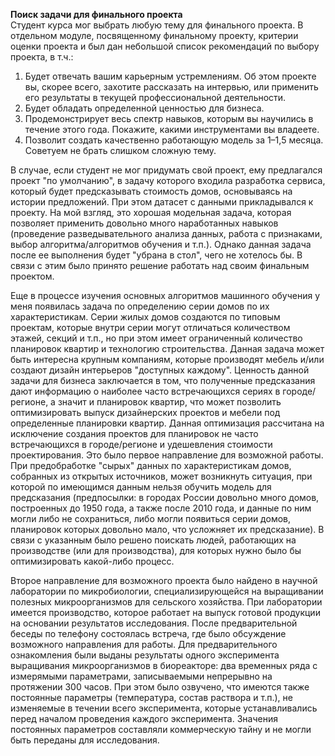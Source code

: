   **Поиск задачи для финального проекта**  
  Студент курса мог выбрать любую тему для финального проекта. В отдельном модуле, посвященному финальному проекту, критерии оценки проекта и был дан небольшой список рекомендаций по выбору проекта, в т.ч.:  
1. Будет отвечать вашим карьерным устремлениям. Об этом проекте вы, скорее всего, захотите рассказать на интервью, или применить его результаты в текущей профессиональной деятельности.  
2. Будет обладать определенной ценностью для бизнеса.  
3. Продемонстрирует весь спектр навыков, которым вы научились в течение этого года. Покажите, какими инструментами вы владеете.  
4. Позволит создать качественно работающую модель за 1–1,5 месяца. Советуем не брать слишком сложную тему.  

  В случае, если студент не мог придумать свой проект, ему предлагался проект "по умолчанию", в задачу которого входила разработка сервиса, который будет предсказывать стоимость домов, основываясь на истории предложений. При этом датасет с данными прикладывался к проекту. На мой взгляд, это хорошая модельная задача, которая позволяет применить довольно много наработанных навыков (проведение разведывательного анализа данных, работа с признаками, выбор алгоритма/алгоритмов обучения и т.п.). Однако данная задача после ее выполнения будет "убрана в стол", чего не хотелось бы. В связи с этим было принято решение работать над своим финальным проектом.  

  Еще в процессе изучения основных алгоритмов машинного обучения у меня появилась задача по определению серии домов по их характеристикам. Серии жилых домов создаются по типовым проектам, которые внутри серии могут отличаться количеством этажей, секций и т.п., но при этом имеет ограниченный количество планировок квартир и технологию строительства. Данная задача может быть интересна крупным компаниям, которые производят мебель и/или создают дизайн интерьеров "доступных каждому". Ценность данной задачи для бизнеса заключается в том, что полученные предсказания дают информацию о наиболее часто встречающихся сериях в городе/регионе, а значит и планировок квартир, что может позволить оптимизировать выпуск дизайнерских проектов и мебели под определенные планировки квартир. Данная оптимизация рассчитана на исключение создания проектов для планировок не часто встречающихся в городе/регионе и удешевления стоимости проектирования. Это было первое направление для возможной работы. При предобработке "сырых" данных по характеристикам домов, собранных из открытых источников, может возникнуть ситуация, при которой по имеющимся данным нельзя обучить модель для предсказания (предпосылки: в городах России довольно много домов, построенных до 1950 года, а также после 2010 года, и данные по ним могли либо не сохраниться, либо могли появиться серии домов, планировок которых довольно мало, что усложняет их предсказание). В связи с указанным было решено поискать людей, работающих на производстве (или для производства), для которых нужно было бы оптимизировать какой-либо процесс. 

  Второе направление для возможного проекта было найдено в научной лаборатории по микробиологии, специализирующейся на выращивании полезных микроорганизмов для сельского хозяйства. При лаборатории имеется производство, которое работает на выпуск готовой продукции на основании результатов исследования. После предварительной беседы по телефону состоялась встреча, где было обсуждение возможного направления для работы. Для предварительного ознакомления были выданы результаты одного эксперимента выращивания микроорганизмов в биореакторе: два временных ряда с измерямыми параметрами, записываемыми непрерывно на протяжении 300 часов. При этом было озвучено, что имеются также постоянные параметры (температура, состав раствора и т.п.), не изменяемые в течении всего эксперимента, которые устанавливались перед началом проведения каждого эксперимента. Значения постоянных параметров составляли коммерческую тайну и не могли быть переданы для исследования.  

